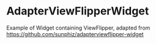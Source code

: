# AdapterViewFlipperWidget
Example of Widget containing ViewFlipper, adapted from https://github.com/sunphiz/adapterviewflipper-widget

